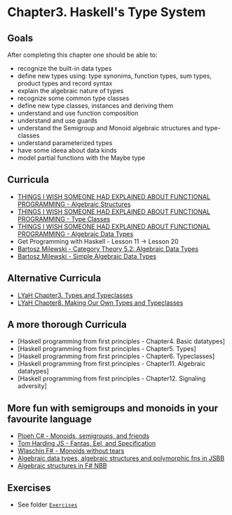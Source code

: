 # Chapter3. Haskell's Type System

## Goals
After completing this chapter one should be able to:
 - recognize the built-in data types
 - define new types using: type synonims, function types, sum types, product types and record syntax 
 - explain the algebraic nature of types
 - recognize some common type classes
 - define new type classes, instances and deriving them
 - understand and use function composition
 - understand and use guards
 - understand the Semigroup and Monoid algebraic structures and type-classes
 - understand parameterized types
 - have some ideea about data kinds
 - model partial functions with the Maybe type

## Curricula
  - [THINGS I WISH SOMEONE HAD EXPLAINED ABOUT FUNCTIONAL PROGRAMMING - Algebraic Structures](https://jrsinclair.com/articles/2019/algebraic-structures-what-i-wish-someone-had-explained-about-functional-programming/)
  - [THINGS I WISH SOMEONE HAD EXPLAINED ABOUT FUNCTIONAL PROGRAMMING - Type Classes](https://jrsinclair.com/articles/2019/type-classes-what-i-wish-someone-had-explained-about-functional-programming/)
  - [THINGS I WISH SOMEONE HAD EXPLAINED ABOUT FUNCTIONAL PROGRAMMING - Algebraic Data Types](https://jrsinclair.com/articles/2019/algebraic-data-types-what-i-wish-someone-had-explained-about-functional-programming/)
  - Get Programming with Haskell - Lesson 11 -> Lesson 20
  - [Bartosz Milewski - Category Theory 5.2: Algebraic Data Types](https://www.youtube.com/watch?v=w1WMykh7AxA&t=1214s)
  - [Bartosz Milewski - Simple Algebraic Data Types](https://bartoszmilewski.com/2015/01/13/simple-algebraic-data-types/)

## Alternative Curricula
  - [LYaH Chapter3. Types and Typeclasses](http://learnyouahaskell.com/types-and-typeclasses)
  - [LYaH Chapter8. Making Our Own Types and Typeclasses](http://learnyouahaskell.com/making-our-own-types-and-typeclasses)

## A more thorough Curricula
  - [Haskell programming from first principles - Chapter4. Basic datatypes]
  - [Haskell programming from first principles - Chapter5. Types]
  - [Haskell programming from first principles - Chapter6. Typeclasses]
  - [Haskell programming from first principles - Chapter11. Algebraic datatypes]
  - [Haskell programming from first principles - Chapter12. Signaling adversity]

 ## More fun with semigroups and monoids in your favourite language
  - [Ploeh C# - Monoids, semigroups, and friends](https://blog.ploeh.dk/2017/10/05/monoids-semigroups-and-friends/)
  - [Tom Harding JS - Fantas, Eel, and Specification](http://www.tomharding.me/fantasy-land/)
  - [Wlaschin F# - Monoids without tears](https://fsharpforfunandprofit.com/posts/monoids-without-tears/)
  - [Algebraic data types, algebraic structures and polymorphic fns in JSBB](https://codesandbox.io/s/youthful-nightingale-cclrs)
  - [Algebraic structures in F# NBB](https://github.com/osstotalsoft/nbb/blob/f21d42d8610442f0bc6fa265870401209c0e04c0/test/UnitTests/Application/NBB.Application.Mediator.FSharp.Tests/Sample.fs#L193)

## Exercises
  - See folder [`Exercises`](./Exercises)